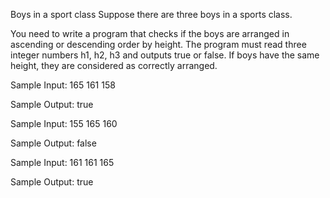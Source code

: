 Boys in a sport class
Suppose there are three boys in a sports class.

You need to write a program that checks if the boys are arranged in ascending or descending order by height. The program must read three integer numbers h1, h2, h3 and outputs true or false. If boys have the same height, they are considered as correctly arranged.


Sample Input:
165 161 158

Sample Output:
true


Sample Input:
155 165 160

Sample Output:
false


Sample Input:
161 161 165

Sample Output:
true
